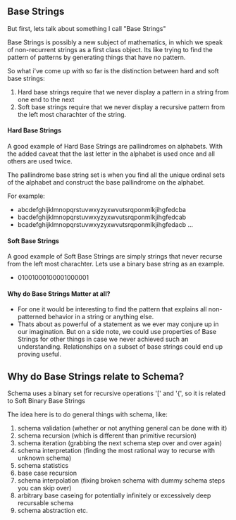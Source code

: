 ## Base Strings
But first, lets talk about something I call "Base Strings"

Base Strings is possibly a new subject of mathematics, in which we speak of non-recurrent strings as a first class object. Its like trying to find the pattern of patterns by generating things that have no pattern.

So what i've come up with so far is the distinction between hard and soft base strings:
1. Hard base strings require that we never display a pattern in a string from one end to the next
2. Soft base strings require that we never display a recursive pattern from the left most charachter of the string.

#### Hard Base Strings
A good example of Hard Base Strings are pallindromes on alphabets. With the added caveat that the last letter in the alphabet is used once and all others are used twice.

The pallindrome base string set is when you find all the unique ordinal sets of the alphabet and construct the base pallindrome on the alphabet.

For example:
- abcdefghijklmnopqrstuvwxyzyxwvutsrqponmlkjihgfedcba
- bacdefghijklmnopqrstuvwxyzyxwvutsrqponmlkjihgfedcab
- bcadefghijklmnopqrstuvwxyzyxwvutsrqponmlkjihgfedacb
...


#### Soft Base Strings
A good example of Soft Base Strings are simply strings that never recurse from the left most charachter. Lets use a binary base string as an example.
- 01001000100001000001

#### Why do Base Strings Matter at all?
- For one it would be interesting to find the pattern that explains all non-patterned behavior in a string or anything else.
- Thats about as powerful of a statement as we ever may conjure up in our imagination. But on a side note, we could use properties of Base Strings for other things in case we never achieved such an understanding. Relationships on a subset of base strings could end up proving useful.

## Why do Base Strings relate to Schema?
Schema uses a binary set for recursive operations '[' and '{', so it is related to Soft Binary Base Strings

The idea here is to do general things with schema, like:
1. schema validation (whether or not anything general can be done with it)
2. schema recursion (which is different than primitive recursion)
3. schema iteration (grabbing the next schema step over and over again)
4. schema interpretation (finding the most rational way to recurse with unknown schema)
5. schema statistics
6. base case recursion
7. schema interpolation (fixing broken schema with dummy schema steps you can skip over)
8. arbitrary base caseing for potentially infinitely or excessively deep recursable schema
9. schema abstraction
etc.
